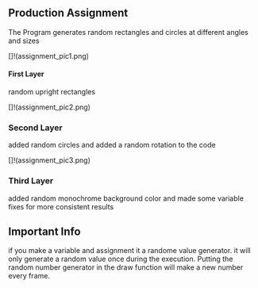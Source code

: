 ## Production Assignment

The Program generates random rectangles and circles at different angles and sizes

[]!(assignment_pic1.png)

#### First Layer
random upright rectangles 

[]!(assignment_pic2.png)
### Second Layer
added random circles and added a random rotation to the code

[]!(assignment_pic3.png)
### Third Layer
added random monochrome background color and made some variable fixes for more consistent results

## Important Info
if you make a variable and assignment it a randome value generator. it will only generate a random value once during the execution. Putting the random number generator in the draw function will make a new number every frame.
